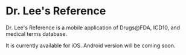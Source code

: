 # Dr. Lee's Reference

Dr. Lee's Reference is a mobile application of Drugs@FDA, ICD10, and medical terms database.

It is currently available for iOS. Android version will be coming soon.